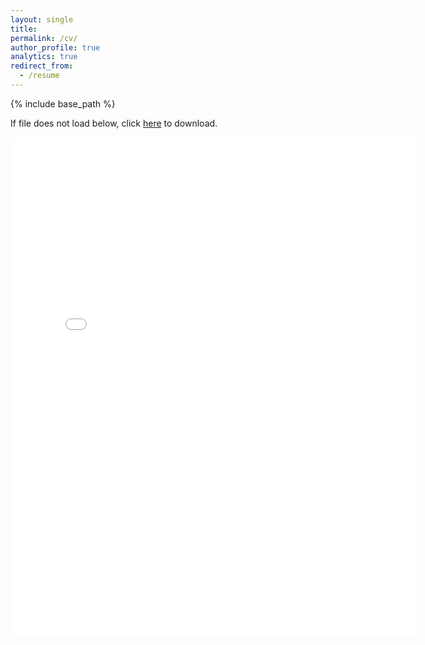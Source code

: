 ```yaml
---
layout: single
title:
permalink: /cv/
author_profile: true
analytics: true
redirect_from:
  - /resume
---
```


{% include base_path %}

If file does not load below, click [here](https://hansy628.github.io/mshan_project/files/CV_Dec_Han.pdf) to download.

<embed src="{{ site.baseurl }}/files/CV_Dec_Han.pdf" width="650" height="800" type='application/pdf'>
